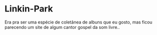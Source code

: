 # Linkin-Park
Era pra ser uma espécie de coletânea de albuns que eu gosto, mas ficou parecendo um site de algum cantor gospel da som livre..

